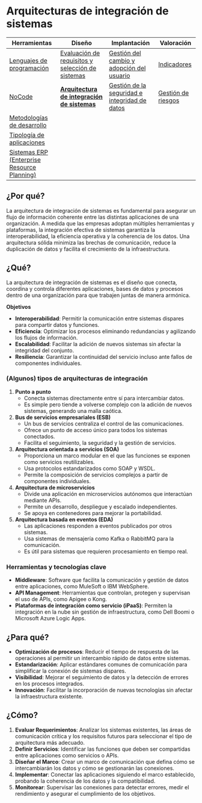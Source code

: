 # Arquitecturas de integración de sistemas

|Herramientas|Diseño|Implantación|Valoración|
|-|-|-|-|
|[Lenguajes de programación](lenguajesProgramacion.md)|[Evaluación de requisitos y selección de sistemas](requisitos.md)|[Gestión del cambio y adopción del usuario](gestionDelCambio.md)|[Indicadores](indicadores.md)|
|[NoCode](noCode.md)|[**Arquitectura de integración de sistemas**](arquitectura.md)|[Gestión de la seguridad e integridad de datos](gestionSeguridad.md)|[Gestión de riesgos](riesgos.md)|
|[Metodologías de desarrollo](metodologiasDesarrollo.md)
|[Tipología de aplicaciones](tipologia.md)
|[Sistemas ERP (Enterprise Resource Planning)](erp.md)

## ¿Por qué?

La arquitectura de integración de sistemas es fundamental para asegurar un flujo de información coherente entre las distintas aplicaciones de una organización. A medida que las empresas adoptan múltiples herramientas y plataformas, la integración efectiva de sistemas garantiza la interoperabilidad, la eficiencia operativa y la coherencia de los datos. Una arquitectura sólida minimiza las brechas de comunicación, reduce la duplicación de datos y facilita el crecimiento de la infraestructura.

## ¿Qué?

La arquitectura de integración de sistemas es el diseño que conecta, coordina y controla diferentes aplicaciones, bases de datos y procesos dentro de una organización para que trabajen juntas de manera armónica.

**Objetivos**

- **Interoperabilidad**: Permitir la comunicación entre sistemas dispares para compartir datos y funciones.
- **Eficiencia**: Optimizar los procesos eliminando redundancias y agilizando los flujos de información.
- **Escalabilidad**: Facilitar la adición de nuevos sistemas sin afectar la integridad del conjunto.
- **Resiliencia**: Garantizar la continuidad del servicio incluso ante fallos de componentes individuales.

### (Algunos) tipos de arquitecturas de integración

1. **Punto a punto**
   - Conecta sistemas directamente entre sí para intercambiar datos.
   - Es simple pero tiende a volverse complejo con la adición de nuevos sistemas, generando una malla caótica.
2. **Bus de servicios empresariales (ESB)**
   - Un bus de servicios centraliza el control de las comunicaciones.
   - Ofrece un punto de acceso único para todos los sistemas conectados.
   - Facilita el seguimiento, la seguridad y la gestión de servicios.
3. **Arquitectura orientada a servicios (SOA)**
   - Proporciona un marco modular en el que las funciones se exponen como servicios reutilizables.
   - Usa protocolos estandarizados como SOAP y WSDL.
   - Permite la composición de servicios complejos a partir de componentes individuales.
4. **Arquitectura de microservicios**
   - Divide una aplicación en microservicios autónomos que interactúan mediante APIs.
   - Permite un desarrollo, despliegue y escalado independientes.
   - Se apoya en contenedores para mejorar la portabilidad.
5. **Arquitectura basada en eventos (EDA)**
   - Las aplicaciones responden a eventos publicados por otros sistemas.
   - Usa sistemas de mensajería como Kafka o RabbitMQ para la comunicación.
   - Es útil para sistemas que requieren procesamiento en tiempo real.

### Herramientas y tecnologías clave

- **Middleware**: Software que facilita la comunicación y gestión de datos entre aplicaciones, como MuleSoft o IBM WebSphere.
- **API Management**: Herramientas que controlan, protegen y supervisan el uso de APIs, como Apigee o Kong.
- **Plataformas de integración como servicio (iPaaS)**: Permiten la integración en la nube sin gestión de infraestructura, como Dell Boomi o Microsoft Azure Logic Apps.

## ¿Para qué?

- **Optimización de procesos**: Reducir el tiempo de respuesta de las operaciones al permitir un intercambio rápido de datos entre sistemas.
- **Estandarización**: Aplicar estándares comunes de comunicación para simplificar la conexión de sistemas dispares.
- **Visibilidad**: Mejorar el seguimiento de datos y la detección de errores en los procesos integrados.
- **Innovación**: Facilitar la incorporación de nuevas tecnologías sin afectar la infraestructura existente.

## ¿Cómo?

1. **Evaluar Requerimientos**: Analizar los sistemas existentes, las áreas de comunicación crítica y los requisitos futuros para seleccionar el tipo de arquitectura más adecuado.
2. **Definir Servicios**: Identificar las funciones que deben ser compartidas entre aplicaciones como servicios o APIs.
3. **Diseñar el Marco**: Crear un marco de comunicación que defina cómo se intercambiarán los datos y cómo se gestionarán las conexiones.
4. **Implementar**: Conectar las aplicaciones siguiendo el marco establecido, probando la coherencia de los datos y la compatibilidad.
5. **Monitorear**: Supervisar las conexiones para detectar errores, medir el rendimiento y asegurar el cumplimiento de los objetivos.
